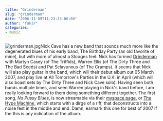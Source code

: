 ```yaml
---
title: "Grinderman"
slug: "grinderman"
date: "2006-11-09T11:23:23-06:00"
author: "fak3r"
categories:
- music
---
```


![grinderman.jpg](http://fak3r.com/wp-content/uploads/2006/11/grinderman.jpg)Nick Cave has a new band that sounds much more like the degenerated blues of his early band, The Birthday Party (an old favorite of mine), but with more of almost a Stooges feel.  Nick has formed [Grinderman](http://www.myspace.com/grinderman) with Martyn Casey (of The Triffids), Warren Ellis (of The Dirty Three and The Bad Seeds) and Pat Sclavunous (of The Cramps).  It seems that Nick will also play guitar in the band, which will their debut album out 05 March 2007, and play live at All Tomorrow's Parties in the U.K. in April (which will also boast sets by The Dirty Three and Nick Cave solo).  Having seen both bands multiple times, and seen Warren playing in Nick's band before, I am really looking forward to them doing something different together.  The first song, _No Pussy Blues_, is now streamable via their [myspace page](http://www.myspace.com/grinderman), or [The Hype Machine](http://hype.non-standard.net/track/196794), which starts with a dirge of a riff, that deconstructs into a noise fest in the middle and end.  Damn, earmark this one for best of 2007 if the this is any indication of the album.
